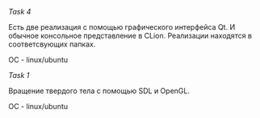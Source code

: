 *Task 4*

Есть две реализация с помощью графического интерфейса Qt. И обычное консольное представление в CLion. 
Реализации находятся в соответсвующих папках. 

ОС - linux/ubuntu

*Task 1* 

Вращение твердого тела с помощью SDL и OpenGL.

ОС - linux/ubuntu
